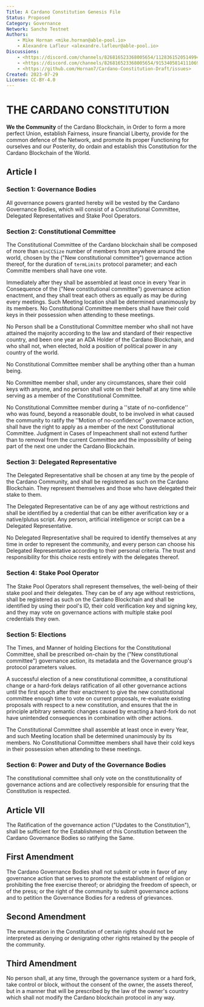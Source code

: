 ```yaml
---
Title: A Cardano Constitution Genesis File
Status: Proposed
Category: Governance
Network: Sancho Testnet
Authors:
    - Mike Hornan <mike.hornan@able-pool.io>
    - Alexandre Lafleur <alexandre.lafleur@able-pool.io>
Discussions:
    - <https://discord.com/channels/826816523368005654/1128361520514994178>
    - <https://discord.com/channels/826816523368005654/915340581411106916>
    - <https://github.com/Hornan7/Cardano-Constitution-Draft/issues>
Created: 2023-07-29
License: CC-BY-4.0
---
```


# THE CARDANO CONSTITUTION

**We the Community** of the Cardano Blockchain, in Order to form a more perfect Union, establish Fairness, insure financial Liberty,
provide for the common defence of the Network, and promote its proper Functioning for ourselves and our Posterity, do ordain and establish
this Constitution for the Cardano Blockchain of the World.

## Article I 

### Section 1: Governance Bodies

All governance powers granted hereby will be vested by the Cardano Governance Bodies, which will consist of a Constitutional Committee,
Delegated Representatives and Stake Pool Operators.

### Section 2: Constitutional Committee

The Constitutional Committee of the Cardano blockchain shall be composed of more than `minCCSize` number of members from anywhere around the
world, chosen by the  ("New constitutional committee") governance action thereof, for the duration of `termLimits` protocol parameter;
and each Committe members shall have one vote.

Immediately after they shall be assembled at least once in every Year in Consequence of the ("New constitutional committee") governance action enactment, and they shall
treat each others as equally as may be during every meetings. Such Meeting location shall be determined unanimously by its members. No Constitutional Committee members
shall have their cold keys in their possession when attending to these meetings.

No Person shall be a Constitutional Committee member who shall not have attained the majority according to the law and standard of their
respective country, and been one year an ADA Holder of the Cardano Blockchain, and who shall not, when elected, hold a position of political
power in any country of the world.

No Constitutional Committee member shall be anything other than a human being.

No Committee member shall, under any circumstances, share their cold keys with anyone, and no person shall vote on their behalf
at any time while serving as a member of the Constitutional Committee.

No Constitutional Committee member during a ''state of no-confidence'' who was found, beyond a reasonable doubt, to be involved in what
caused the community to ratify the ''Motion of no-confidence'' governance action, shall have the right to apply as a member of the next
Constitutional Committee. Judgment in Cases of Impeachment shall not extend further than to removal from the current Committee and the 
impossibility of being part of the next one under the Cardano Blockchain. 

### Section 3: Delegated Representative

The Delegated Representative shall be chosen at any time by the people of the Cardano Community, and shall be registered as such on the
Cardano Blockchain. They represent themselves and those who have delegated their stake to them.

The Delegated Representative can be of any age without restrictions and shall be identified by a credential that can be either averification key or a native/plutus script. 
Any person, artificial intelligence or script can be a Delegated Representative. 

No Delegated Representative shall be required to identify themselves at any time in order to represent the community, and every person can
choose his Delegated Representative according to their personal criteria. The trust and responsibility for this choice rests entirely with the delegates thereof.

### Section 4: Stake Pool Operator

The Stake Pool Operators shall represent themselves, the well-being of their stake pool and their delegates. They can be of any age without restrictions,
shall be registered as such on the Cardano Blockchain and shall be identified by using their pool's ID, their cold verification key and signing key, and 
they may vote on governance actions with multiple stake pool credentials they own.

### Section 5: Elections

The Times, and Manner of holding Elections for the Constitutional Committee, shall be prescribed on-chain by the ("New constitutional committee") governance action,
its metadata and the Governance group's protocol parameters values. 

A successful election of a new constitutional committee, a constitutional change or a hard-fork delays ratification of all other governance actions
until the first epoch after their enactment to give the new constitutional committee enough time to vote on current proposals, re-evaluate existing
proposals with respect to a new constitution, and ensures that the in principle arbitrary semantic changes caused by enacting a hard-fork do not have
unintended consequences in combination with other actions.

The Constitutional Committee shall assemble at least once in every Year, and such Meeting location shall be determined unanimously by its members.
No Constitutional Committee members shall have their cold keys in their possession when attending to these meetings.

### Section 6: Power and Duty of the Governance Bodies

The constitutional committee shall only vote on the constitutionality of governance actions and are collectively responsible for ensuring that the Constitution is respected. 

## Article VII

The Ratification of the governance action ("Updates to the Constitution"), shall be sufficient for the Establishment of this Constitution between
the Cardano Governance Bodies so ratifying the Same.

## First Amendment

The Cardano Governance Bodies shall not submit or vote in favor of any governance action that serves to promote the establishment of religion or
prohibiting the free exercise thereof;  or abridging the freedom of speech, or of the press; or the right of the community to submit governance
actions and to petition the Governance Bodies for a redress of grievances.

## Second Amendment

The enumeration in the Constitution of certain rights should not be interpreted as denying or denigrating other rights retained by the people of the community.

## Third Amendment

No person shall, at any time, through the governance system or a hard fork, take control or block, without the consent of the owner, the assets thereof,
but in a manner that will be prescribed by the law of the owner's country which shall not modify the Cardano blockchain protocol in any way.
